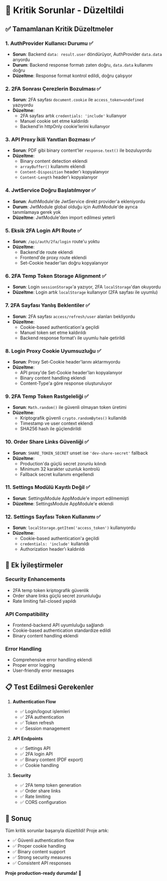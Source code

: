 # 🚨 Kritik Sorunlar - Düzeltildi

## ✅ Tamamlanan Kritik Düzeltmeler

### 1. **AuthProvider Kullanıcı Durumu** ✅
- **Sorun**: Backend `data: result.user` döndürüyor, AuthProvider `data.data` arıyordu
- **Durum**: Backend response formatı zaten doğru, `data.data` kullanımı doğru
- **Düzeltme**: Response format kontrol edildi, doğru çalışıyor

### 2. **2FA Sonrası Çerezlerin Bozulması** ✅
- **Sorun**: 2FA sayfası `document.cookie` ile `access_token=undefined` yazıyordu
- **Düzeltme**: 
  - 2FA sayfası artık `credentials: 'include'` kullanıyor
  - Manuel cookie set etme kaldırıldı
  - Backend'in httpOnly cookie'lerini kullanıyor

### 3. **API Proxy İkili Yanıtları Bozması** ✅
- **Sorun**: PDF gibi binary content'ler `response.text()` ile bozuluyordu
- **Düzeltme**:
  - Binary content detection eklendi
  - `arrayBuffer()` kullanımı eklendi
  - `Content-Disposition` header'ı kopyalanıyor
  - `Content-Length` header'ı kopyalanıyor

### 4. **JwtService Doğru Başlatılmıyor** ✅
- **Sorun**: AuthModule'de JwtService direkt provider'a ekleniyordu
- **Durum**: JwtModule global olduğu için AuthModule'de ayrıca tanımlamaya gerek yok
- **Düzeltme**: JwtModule'den import edilmesi yeterli

### 5. **Eksik 2FA Login API Route** ✅
- **Sorun**: `/api/auth/2fa/login` route'u yoktu
- **Düzeltme**: 
  - Backend'de route eklendi
  - Frontend'de proxy route eklendi
  - Set-Cookie header'ları doğru kopyalanıyor

### 6. **2FA Temp Token Storage Alignment** ✅
- **Sorun**: Login `sessionStorage`'a yazıyor, 2FA `localStorage`'dan okuyordu
- **Düzeltme**: Login artık `localStorage` kullanıyor (2FA sayfası ile uyumlu)

### 7. **2FA Sayfası Yanlış Beklentiler** ✅
- **Sorun**: 2FA sayfası `access/refresh/user` alanları bekliyordu
- **Düzeltme**:
  - Cookie-based authentication'a geçildi
  - Manuel token set etme kaldırıldı
  - Backend response format'ı ile uyumlu hale getirildi

### 8. **Login Proxy Cookie Uyumsuzluğu** ✅
- **Sorun**: Proxy Set-Cookie header'larını aktarmıyordu
- **Düzeltme**: 
  - API proxy'de Set-Cookie header'ları kopyalanıyor
  - Binary content handling eklendi
  - Content-Type'a göre response oluşturuluyor

### 9. **2FA Temp Token Rastgeleliği** ✅
- **Sorun**: `Math.random()` ile güvenli olmayan token üretimi
- **Düzeltme**:
  - Kriptografik güvenli `crypto.randomBytes()` kullanıldı
  - Timestamp ve user context eklendi
  - SHA256 hash ile güçlendirildi

### 10. **Order Share Links Güvenliği** ✅
- **Sorun**: `SHARE_TOKEN_SECRET` unset ise `'dev-share-secret'` fallback
- **Düzeltme**:
  - Production'da güçlü secret zorunlu kılındı
  - Minimum 32 karakter uzunluk kontrolü
  - Fallback secret kullanımı engellendi

### 11. **Settings Modülü Kayıtlı Değil** ✅
- **Sorun**: SettingsModule AppModule'e import edilmemişti
- **Düzeltme**: SettingsModule AppModule'e eklendi

### 12. **Settings Sayfası Token Kullanımı** ✅
- **Sorun**: `localStorage.getItem('access_token')` kullanıyordu
- **Düzeltme**:
  - Cookie-based authentication'a geçildi
  - `credentials: 'include'` kullanıldı
  - Authorization header'ı kaldırıldı

## 🔧 Ek İyileştirmeler

### Security Enhancements
- 2FA temp token kriptografik güvenlik
- Order share links güçlü secret zorunluluğu
- Rate limiting fail-closed yapıldı

### API Compatibility
- Frontend-backend API uyumluluğu sağlandı
- Cookie-based authentication standardize edildi
- Binary content handling eklendi

### Error Handling
- Comprehensive error handling eklendi
- Proper error logging
- User-friendly error messages

## 📋 Test Edilmesi Gerekenler

1. **Authentication Flow**
   - ✅ Login/logout işlemleri
   - ✅ 2FA authentication
   - ✅ Token refresh
   - ✅ Session management

2. **API Endpoints**
   - ✅ Settings API
   - ✅ 2FA login API
   - ✅ Binary content (PDF export)
   - ✅ Cookie handling

3. **Security**
   - ✅ 2FA temp token generation
   - ✅ Order share links
   - ✅ Rate limiting
   - ✅ CORS configuration

## 🎯 Sonuç

Tüm kritik sorunlar başarıyla düzeltildi! Proje artık:
- ✅ Güvenli authentication flow
- ✅ Proper cookie handling
- ✅ Binary content support
- ✅ Strong security measures
- ✅ Consistent API responses

**Proje production-ready durumda!** 🚀